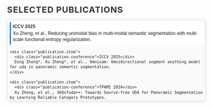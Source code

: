 <html lang="en">
<head>
  <meta charset="UTF-8">
  <meta name="viewport" content="width=device-width, initial-scale=1.0">
  <style>
    /* Container styles */
    .publications-container {
      width: 100%;
      max-height: 200px;
      overflow-y: auto;
      border: 1px solid #e0e0e0;
      border-radius: 8px;
      padding: 6px;
      font-family: 'Arial', sans-serif;
      font-size: 12px;
      line-height: 1.3;
      background-color: #fafafa;
      box-shadow: 0px 2px 6px rgba(0, 0, 0, 0.1);
    }

    /* Hover effect for container */
    .publications-container:hover {
      border-color: #007bff;
      box-shadow: 0px 2px 8px rgba(0, 123, 255, 0.2);
    }

    /* Publication item styles */
    .publication-item {
      margin-bottom: 4px;
      padding: 5px;
      background-color: #ffffff;
      border-left: 3px solid #007bff;
      border-radius: 4px;
      transition: all 0.2s ease;
      cursor: pointer;
    }

    /* Hover effect for publication item */
    .publication-item:hover {
      background-color: #e0f7fa;
      transform: translateX(3px);
    }

    /* Conference styling */
    .publication-conference {
      font-weight: bold;
      color: #333;
      margin-bottom: 3px;
    }

    /* Header styles */
    h3 {
      font-size: 22px;
      color: #333;
      font-weight: bold;
      margin-bottom: 12px;
      text-transform: uppercase;
      letter-spacing: 1px;
    }

    /* Link styles */
    a {
      color: #007bff;
      text-decoration: none;
      transition: color 0.2s ease;
      font-size: inherit;
    }

    a:hover {
      color: #0056b3;
    }
  </style>
</head>
<body>

  <h3>Selected Publications</h3>
  <div class="publications-container">
    <div class="publication-item">
      <div class="publication-conference">ICCV 2025</div>
      Xu Zheng, et al., Reducing unimodal bias in multi-modal semantic segmentation with multi-scale functional entropy regularization.
    </div>
    
    <div class="publication-item">
      <div class="publication-conference">ICCV 2025</div>
      Ding Zhong*, Xu Zheng*, et al., Omnisam: Omnidirectional segment anything model for uda in panoramic semantic segmentation.
    </div>
    
    <div class="publication-item">
      <div class="publication-conference">TPAMI 2024</div>
      Xu Zheng, et al., 360sfuda++: Towards Source-free UDA for Panoramic Segmentation by Learning Reliable Category Prototypes.
    </div>
    
    <div class="publication-item">
      <div class="publication-conference">PR 2025</div>
      Xu Zheng, et al., Distilling Efficient Vision Transformers from CNNs for Semantic Segmentation.
    </div>
    
    <div class="publication-item">
      <div class="publication-conference">ECCV 2024 (Oral, 1.5%)</div>
      Xu Zheng, et al., Learning Modality-Agnostic Representation for Semantic Segmentation.
    </div>
    
    <div class="publication-item">
      <div class="publication-conference">ECCV 2024</div>
      Xu Zheng, et al., Centering the Value of Every Modality: Towards Efficient and Resilient Modality-Agnostic Semantic Segmentation.
    </div>
    
    <div class="publication-item">
      <div class="publication-conference">CVPR 2024</div>
      Xu Zheng, et al., EventDance: Unsupervised Source-Free Cross-Modal Adaptation for Event-Based Object Recognition.
    </div>
    
    <div class="publication-item">
      <div class="publication-conference">CVPR 2024</div>
      Yuanhuiyi Lyu*, Xu Zheng*, et al., UniBind: LLM-Augmented Unified and Balanced Representation Space to Bind Them All.
    </div>
    
    <div class="publication-item">
      <div class="publication-conference">CVPR 2024</div>
      Xu Zheng, et al., Semantics, Distortion, and Style Matter: Towards Source-Free UDA for Panoramic Segmentation.
    </div>
    
    <div class="publication-item">
      <div class="publication-conference">ICRA 2024</div>
      Xu Zheng, et al., Transformer-CNN Cohort: Semi-Supervised Semantic Segmentation by the Best of Both Students.
    </div>
    
    <div class="publication-item">
      <div class="publication-conference">ICCV 2023</div>
      Xu Zheng, et al., Look at the Neighbor: Distortion-Aware Unsupervised Domain Adaptation for Panoramic Semantic Segmentation.
    </div>
    
    <div class="publication-item">
      <div class="publication-conference">CVPR 2023</div>
      Xu Zheng, et al., Both Style and Distortion Matter: Dual-Path Unsupervised Domain Adaptation for Panoramic Semantic Segmentation.
    </div>
  </div>

</body>
</html>
